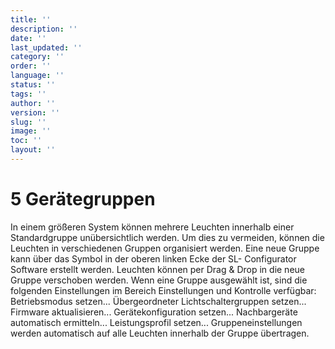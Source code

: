 ```yaml
---
title: ''
description: ''
date: ''
last_updated: ''
category: ''
order: ''
language: ''
status: ''
tags: ''
author: ''
version: ''
slug: ''
image: ''
toc: ''
layout: ''
---
```

# 5 Gerätegruppen

In einem größeren System können mehrere Leuchten innerhalb einer Standardgruppe unübersichtlich werden. Um dies zu vermeiden, können die Leuchten in verschiedenen Gruppen organisiert werden.
Eine neue Gruppe kann über das Symbol in der oberen linken Ecke der SL- Configurator Software erstellt werden.
Leuchten können per Drag & Drop in die neue Gruppe verschoben werden.
Wenn eine Gruppe ausgewählt ist, sind die folgenden Einstellungen im Bereich Einstellungen und Kontrolle verfügbar:
Betriebsmodus setzen...
Übergeordneter Lichtschaltergruppen setzen...
Firmware aktualisieren...
Gerätekonfiguration setzen...
Nachbargeräte automatisch ermitteln...
Leistungsprofil setzen...
Gruppeneinstellungen werden automatisch auf alle Leuchten innerhalb der Gruppe übertragen.
